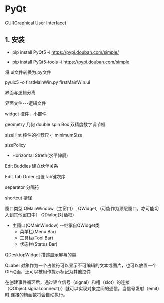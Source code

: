 # PyQt

GUI(Graphical User Interface)

## 1. 安装

- pip install PyQt5 -i https://pypi.douban.com/simple/

- pip install PyQt5-tools -i https://pypi.douban.com/simple



将.ui文件转换为.py文件

pyuic5 -o firstMainWin.py firstMainWin.ui



界面与逻辑分离

界面文件---逻辑文件



widget 控件，小部件

geometry 几何
double spin Box  双精度数字调节框

sizeHint 控件的推荐尺寸
minimumSize

sizePolicy

- Horizontal Streth(水平伸展)

Edit Buddies 建立伙伴关系

Edit Tab Order 设置Tab键次序

separator 分隔符

shortcut 捷径

窗口类型 QMainWindow（主窗口）, QWidget,（可能作为顶层窗口，亦可能切入到其他窗口中） QDialog(对话框)

- 主窗口(QMainWindow) --继承自QWidget类
  - 菜单栏(Menu Bar)
  - 工具栏(Tool Bar)
  - 状态栏(Status Bar)



QDesktopWidget 描述显示屏幕的类

QLabel 对象作为一个占位符可以显示不可编辑的文本或图片，也可以放置一个GIF动画，还可以被用作提示标记为其他控件



在创建事件循环后，通过建立信号（signal）和槽（slot）的连接（QObject.signal.connect()）就可以实现对象之间的通信。当信号发射（emit）时,连接的槽函数将会自动执行。

